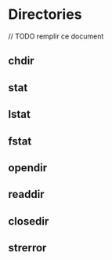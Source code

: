 # Directories #

// TODO remplir ce document

## chdir ##

## stat ##

## lstat ##

## fstat ##

## opendir ##

## readdir ##

## closedir ##

## strerror ##
